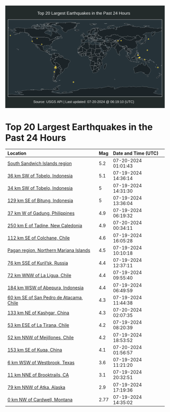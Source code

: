 ![Map](./map.png)

# Top 20 Largest Earthquakes in the Past 24 Hours

| Location | Mag | Date and Time (UTC) |
|:---|:---|:---|
| [South Sandwich Islands region](https://earthquake.usgs.gov/earthquakes/eventpage/us7000n0em) | 5.2 | 07-20-2024 01:01:43 |
| [36 km SW of Tobelo, Indonesia](https://earthquake.usgs.gov/earthquakes/eventpage/us7000n09f) | 5.1 | 07-19-2024 14:36:14 |
| [34 km SW of Tobelo, Indonesia](https://earthquake.usgs.gov/earthquakes/eventpage/us7000n09e) | 5 | 07-19-2024 14:31:30 |
| [129 km SE of Bitung, Indonesia](https://earthquake.usgs.gov/earthquakes/eventpage/us7000n095) | 5 | 07-19-2024 13:36:04 |
| [37 km W of Gadung, Philippines](https://earthquake.usgs.gov/earthquakes/eventpage/us7000n077) | 4.9 | 07-19-2024 06:19:32 |
| [250 km E of Tadine, New Caledonia](https://earthquake.usgs.gov/earthquakes/eventpage/us7000n0ei) | 4.9 | 07-20-2024 00:34:11 |
| [112 km SE of Colchane, Chile](https://earthquake.usgs.gov/earthquakes/eventpage/us7000n09y) | 4.6 | 07-19-2024 16:05:28 |
| [Pagan region, Northern Mariana Islands](https://earthquake.usgs.gov/earthquakes/eventpage/us7000n08b) | 4.5 | 07-19-2024 10:10:18 |
| [76 km SSE of Kuril’sk, Russia](https://earthquake.usgs.gov/earthquakes/eventpage/us7000n08y) | 4.4 | 07-19-2024 12:37:11 |
| [72 km WNW of La Ligua, Chile](https://earthquake.usgs.gov/earthquakes/eventpage/us7000n083) | 4.4 | 07-19-2024 09:55:40 |
| [184 km WSW of Abepura, Indonesia](https://earthquake.usgs.gov/earthquakes/eventpage/us7000n079) | 4.4 | 07-19-2024 06:49:59 |
| [60 km SE of San Pedro de Atacama, Chile](https://earthquake.usgs.gov/earthquakes/eventpage/us7000n08q) | 4.3 | 07-19-2024 11:44:38 |
| [133 km NE of Kashgar, China](https://earthquake.usgs.gov/earthquakes/eventpage/us7000n0eu) | 4.3 | 07-20-2024 02:07:35 |
| [53 km ESE of La Tirana, Chile](https://earthquake.usgs.gov/earthquakes/eventpage/us7000n07s) | 4.2 | 07-19-2024 08:20:39 |
| [52 km NNW of Mejillones, Chile](https://earthquake.usgs.gov/earthquakes/eventpage/us7000n0cl) | 4.2 | 07-19-2024 18:53:52 |
| [153 km SE of Kuqa, China](https://earthquake.usgs.gov/earthquakes/eventpage/us7000n0er) | 4.1 | 07-20-2024 01:56:57 |
| [6 km WSW of Westbrook, Texas](https://earthquake.usgs.gov/earthquakes/eventpage/tx2024ochc) | 3.6 | 07-19-2024 11:21:20 |
| [11 km NNE of Brooktrails, CA](https://earthquake.usgs.gov/earthquakes/eventpage/nc75037047) | 3.1 | 07-19-2024 20:32:51 |
| [79 km NNW of Atka, Alaska](https://earthquake.usgs.gov/earthquakes/eventpage/ak02498p9f27) | 2.9 | 07-19-2024 17:19:36 |
| [0 km NW of Cardwell, Montana](https://earthquake.usgs.gov/earthquakes/eventpage/mb90057468) | 2.77 | 07-19-2024 14:35:02 |
